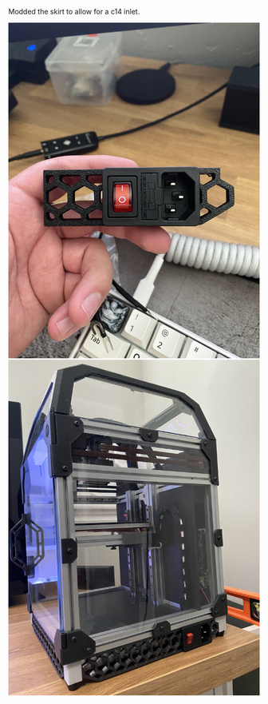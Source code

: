 Modded the skirt to allow for a c14 inlet.

<p align="center">
  <img src="img/V0_inlet1.jpg" width="800" title="V0 Inlet">
  <img src="img/V0_inlet2.jpg" width="800" title="V0 Inlet2">
</p>

